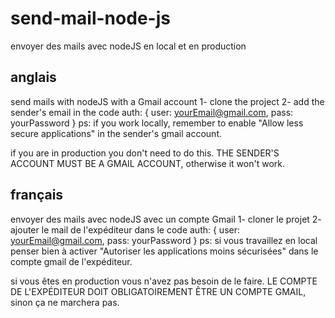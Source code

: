 # send-mail-node-js
envoyer des mails avec nodeJS en local et en production

## anglais 
send mails with nodeJS with a Gmail account
1- clone the project 
2- add the sender's email in the code 
auth: {
    user: yourEmail@gmail.com,
    pass: yourPassword
}
ps: if you work locally, remember to enable "Allow less secure applications" in the sender's gmail account.

if you are in production you don't need to do this.
THE SENDER'S ACCOUNT MUST BE A GMAIL ACCOUNT, otherwise it won't work. 

## français

envoyer des mails avec nodeJS avec un compte Gmail
1- cloner le projet 
2- ajouter le mail de l'expéditeur dans le code 
auth: {
    user: yourEmail@gmail.com,
    pass: yourPassword
}
ps: si vous travaillez en local penser bien à activer "Autoriser les applications moins sécurisées" dans le compte gmail de l'expéditeur.

si vous êtes en production vous n'avez pas besoin de le faire.
LE COMPTE DE L'EXPÉDITEUR DOIT OBLIGATOIREMENT ÊTRE UN COMPTE GMAIL, sinon ça ne marchera pas. 
